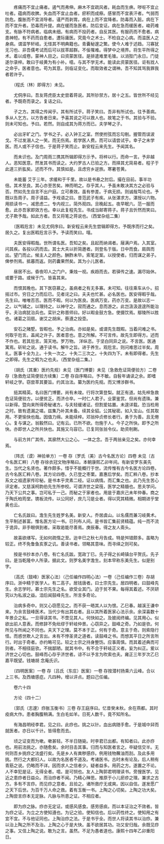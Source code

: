 <!-- { "loadSidebar": true } -->
　　疼痛而不宜止痛者。遏气而弗伸。麻木不宜疏风者。耗血而生痹。哕呕不宜止吐者。蕴病而收脾。失血而不宜止血者。瘀积而成瘵。感冒而不宜表汗者。气弱而防危。腹胀而不宜消导者。谨严而剥胃。病在上而不宜降者。防毒而入脏。病在下而不宜升者。恐毒而升提。病在缓而急医者。防后变证。病在急而缓医者。峻药难支。有脉不符病者。临病未细。有病而不投药者。自反其医。有服药而不愈者。病患神短。有不药而自愈者。遭际庸医。究竟今之术士。不检自之心病。而滥医人之身病。谓滥竽轩岐。无怪其不明典籍也。青囊秘邃之繁。使今人难于述趋。习寡犹无习也、非吾儒考试而后可以拔萃超群。不佞罹难。得梦中之境界。将生平所得之术。着以成卷。蒙神人目之。曰资蒙医径。是排遣难里毛锥。以消狴门永日。门徒遂尔录梓。敢曰于岐黄为有小补。噫。与其不学无术。能读此资蒙医径。讵有戕人之命乎。医者意也。苟为其意。则临证变化。而取效者之谓神。吾不知其骂我罪我者若许乎。

　　（程氏（林）即得方〕未见。

　　尤侗序曰。吾友蒋虎臣太史尝着蒋说。其所钞禁方。居十之五。皆世所不经见者。予既奇而录之。复诘之曰。

　　子之方。其得之传闻乎。其有所试乎。蒋子笑曰。吾非有所试也。往予善病。多从人乞方。以方告者日来。予喜其说之可以救人也。故笔之于书。其验与不验。则未可知也。予曰。若然。则自成其为蒋方而已。夫学琴之子。

　　必出牙旷之门。学书之子。必入钟王之室。然使拊弦而忘勾剔。握管而误波戈。不过发溺人之一笑。而无伤焉。若学医人费。而可以请尝试乎。幸子之未学医。而人或不子信也。于是蒋子笑而止。新安程云来先生。予闻其名。

　　而未识也。及门周雨三携其所辑即得方示予。将梓以行。而命一言。予非越人。恶知医意。然发其书而读之。大约罗古人已验之方。而择其尤简易者。程子于此道三折肱矣。述而不作。其慎如是。且虑穷乡逆旅。寒暑苍黄。

　　未能蓄 艾于三年。求缓和于千里。故以是书悬之肘后。撮在目前。事半功倍。其术至良。其心亦至苦矣。神而明之。存乎其人。予虽未敢决其方之必验与否。然如先生自言不出户庭。立可奏效。虽有参差。于病无损。则诚哉笃论也。予既以告周子。周子请益。予戏语之曰。昔范武子有疾。从张湛求方。湛授以六物。用损读书一。减思虑二。专内视三。简外观四。旦晚起五。夜早眠六。范一服而愈。此亦吾家即效方也。幸以此复程先生。书成当邮寄蒋子。蒋子且忻然而笑曰。尤子欺予哉。如此方者。吾又将笔之蒋说也。（西堂杂组二集）

　　〔医暇卮言〕未见尤侗序曰。新安程云来先生尝辑即得方。予既序而行之矣。居久之。复出医暇卮言示予。予读而笑曰。嘻。

　　夫医安得暇哉。世所谓名医。吾知之矣。且起而纳谒者。屦满户焉。入其室。问其疾。各投以药而去。其士大夫以折简邀者。则登名于版。日中而食。肩舆而出。望门而止。候主人之颜色。酬酢未毕。索笔定案。以授使者。归而谋之弟子。俾参剂焉。抵暮而返。则药囊果然矣。其为小儿医者。

　　昼居不出。昏夜叩人之门户。秉烛一视。疾趋而去。若驿传之速。漏尽始休。或要于路。或候于门。皆喜其来。

　　而恨其晚也。其下医窃慕之。虽病者之有无多寡。未可知。往往乘车从仆。招摇过市。穷日之力而后已。见者诧之曰。夫夫也忙甚。必名医也。医安得暇乎哉。先生曰。唯唯否否。医而不暇。何以为医良。医病万变。药亦万变。是故以志一之。以气辅之。以理持之。以神守之。寂而通之。息而游之。此岂汲汲遑遑所能治乎。夫治病犹治兵也。栾针之称晋师曰。好以暇金鼓方急。使摄饮焉。鄢陵所以胜也。诸葛之羽扇。谢艾之胡床。蔡遵之投壶。

　　安石之赌墅。皆暇也。予之治病。亦如是矣。或谓先生既暇。当着问难之书。何取乎卮言。盖闻之许子。医者意也。意之所解。不可言传。故先生即得方。述而不作也。若其卮言。笼天地。罗万物。 洋纵恣。于坚白同异之说。不言医。医通寓焉。斫轮之说。通于读书。解牛之旨。进于养生。观卮言。则问难思过半矣。周礼。医事十全为上。十失一次之。十失二三次之。十失四为下。未有即得者。先生之即得。先生之暇为之也夫。（西堂杂组二集。）

　　〔胡氏（其重）医约先规〕未见〔医门博要〕未见〔急救危证简便验方〕二卷 存〔急救危证简便验方续集〕二卷 存自序略曰。予不敏。自髫年诵读之余。即嗜轩岐之学。窃尝萃其要旨。约其治法。纂为医约先规。而又博涉群书。

　　挹其精英。名曰医门博要。尚有未竣。行将次第登梨。就正有道。姑先梓急救危证简便验方。以便贫乏。而济仓卒。一时仁人君子。业蒙鉴赏。但尚有遗珠。兼以新得。暨向来所得奇秘诸方。与夫轻缓诸证。但割爱姑置。未遑详载。恐当检用之时。致有遗漏之嗟。兹集乃补其未备。续其全貂。公其秘密。如入宝山。任其取用。不更愉快也哉。因值力绵。未能续梓。邓翁仲贞修长者行。勇于为善。且无倦心。复与谋之。翁毅然曰。记有云。已所不欲。勿施于人。今子之所快。即予之所快。亦即世人之所共快也。其施又乌容已。已复同张翁令仪。助资剞劂。

　　与前方并广其传。其廓然大公之心。 一体之念。吾于两翁亲见之矣。亦何幸焉。

　　〔阵氏（谟）神验单方〕一卷 存〔罗氏（美）古今名医方论〕四卷 未见〔古今名医汇粹〕八卷 存徐衣冠文物序略曰。本朝康熙乙卯年间。有新安罗东美先生。当代之名贤也。著作颇多。惜乎不能概行于世。流传惟有古今名医方论四卷。古今名医汇粹八卷。其方论四卷。久已登之枣栗。嘉惠后学矣。而汇粹八卷。抄本系文之祖遗家传珍秘。是书本乎灵素二经。证以病情。而汇集之也。此乃先生苦心评定者。又慈溪柯韵伯先生所参校。可谓济世之梁筏，医学之精髓也。思夫学问。乃天下公共之事。岂可私于一己。而秘之于家者也。用是于嘉庆己未年仲春。商之于陶氏柏筠堂。镌板流传。以公同好，庶几习是业者。得以究其精微。相期进乎堂奥也云。

　　亡名氏跋曰。澹生先生姓罗名美。新安人。乔居虞山。以名儒而兼习岐黄术。生平制述甚富。惟名医方论一书。已刊布人间。是书皆汇集前贤精蕴。纯一而不流于诡异。非手眼俱到者。采取曷能尽善焉。庚辰春。得之友人斋头。

　　故喜欲缮写。无如何疏惰之至。迨辛巳之秋七月告成。特是舛错颇多。虽略为较正。终不免鲁鱼亥豕之讥。善读书者。领略其意味。而寻绎之则可矣。

　　按是书抄本亦八卷。有亡名氏跋。宽政丁巳。先子得之长崎镇台平贺氏。先子曰。是当乾隆中人所录。据此文。则罗名美字澹生。刻本早称东美先生。似是别字。

　　〔高氏（鼓峰）医家心法〕（己任编作四明心法）一卷（己任编作三卷）存胡 序曰。浙中精于医学人。有二高子。居钱唐者。曰士宗先生。居四明者。曰鼓峰先生。余志学时。慕士宗先生之名。欲受业其门。迫于贫不果。每得其着述。不厌研究以为私淑之益。洎后闻鼓峰先生。所言多奇论。

　　治病多奇中。则又心窃愿见之。而不获一晤其人以为恨。乙巳春。越溪王谦中来。为余言鼓峰医术。当代少有出其右者。且以其所着医家心法示余。余深喜数十年景企之私。一旦得读其书。不啻见其人。何快如之。及披阅终编。见其用心。似欲出前人意表。而修辞不免纰缪于轩岐仲景。心窃异之。鼓峰之奇。乃如是欤。何所见与所闻之不同也。夫天下之理。莫不本于正。何有于奇。意主于奇。则索隐行怪。而惑世欺人之言出。未有不悖圣贤之道者。读鼓峰之书。而想其平日之所言所行。时出于奇者。亦约略可见。较之士宗之持身整饬。应事周慎。而其着述典而可则者。不相径庭欤。不揣鄙陋。就其书中。有不合于轩岐正义者。妄为纠正。爰以济世之心切也。鼓峰而心存乎济世者。谅不以予言为吹索也夫。雍正三年岁次乙巳嘉平既望。钱塘胡 念庵氏识。

　　〔四明医案〕一卷 存〔吕氏（东庄）医案〕一卷 存按潜村扬乘六云峰。合以上三书。及西塘感症。凡四种。增以评点。题曰己任编。

　　卷六十四

　　方论（四十二）

　　〔郭氏（志邃）痧胀玉衡书〕三卷 存王庭序曰。忆昔癸未秋。余在燕都。其时疫病大作。患者胸腹稍满。生白毛如羊。日死人数千。竟不知所名。

　　有海昌明经李君。见之曰。此痧也。挑之以针。血出病随手愈。于是城中舁而就医者。亦日以千计。皆得愈而去。

　　顷之证变而为嗽。嗽甚轻。不半日随毙。时李君已出都。有知者曰。此亦痧也。用前法挑之。亦随愈矣。余时目击其事。归而与知医者言之。卒疑信交半。无何则吾乡挑痧之法盛行矣。先是乡人有粪秽感痧。例用钱物蘸油而刮。及此多用挑。然行之大都妇人。以故为名医者不道及。考诸医书。古时未有论及。后人稍有青筋之说。仍略而不详。因而求人之信者少。疑者益多。用药之方。遂置之不论。人不幸犯是证。无得全者。噫。是可悯也。友人上陶郭君明理读书。旁搜医学。见近之患痧者日益众。而治痧者不闻。乃精心殚思。推原于小儿瘀疹之理。兼求之古方。多有不言痧。而见痧之意者。且验之。诸所救疗无或爽。因以自信。遂发愿广之天下后世。为百千万人命之救。着有玉衡一书。上陶之心切矣。上陶之功大矣。上陶尝言痧本无定脉。凡脉与所患之证。不相应者。

　　即为痧之脉。痧亦无定证。或感风感食。感劳感痰。而以本证治之不效者。皆为痧之证。为立之方使知遵也。为记之验。使知信也。后以药性终之。使知用之有宜不宜。不与他证同也。上陶治痧之法。于是书乎全。而世人将读其书以治痧。兼以治上陶之所不及治。上陶之心于是大快。虽不欲居其功。功又安归哉。余既见痧之事。又信上陶之说。敢为之言。虽然。不足为愚者道也。康熙十四年乙卯重阳日。


